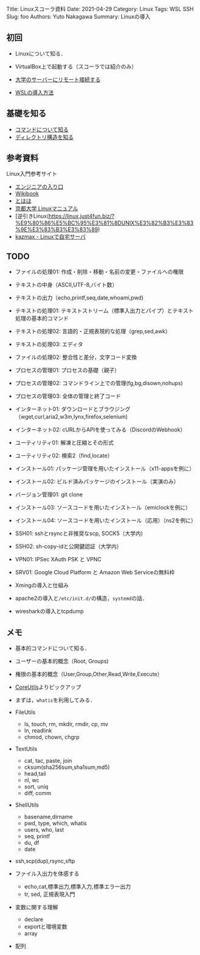 Title: Linuxスコーラ資料
Date: 2021-04-29
Category: Linux
Tags: WSL SSH
Slug: foo
Authors: Yuto Nakagawa
Summary: Linuxの導入

## 初回

- Linuxについて知る．


- VirtualBox上で起動する（スコーラでは紹介のみ）
- [大学のサーバーにリモート接続する](001_CONNECT_SSH_TO_GATEWAY.md)
- [WSLの導入方法](001_HOW_TO_INSTALL_WSL.md)

## 基礎を知る


- [コマンドについて知る](COMMAND.md)
- [ディレクトリ構造を知る](DIRECTORY.md)

<!--
- [ユーザーやグループについて知る](USER_AND_GROUP.md)
-->

## 参考資料

Linux入門参考サイト

- [エンジニアの入り口](https://eng-entrance.com/category/linux)
- [Wikibook](https://ja.wikibooks.org/wiki/UNIX/Linux%E5%85%A5%E9%96%80)
- [とほほ](http://www.tohoho-web.com/wwwunix.htm)
- [京都大学 Linuxマニュアル](https://web.kudpc.kyoto-u.ac.jp/manual/ja/linux)
- [逆引きLinux(https://linux.just4fun.biz/?%E9%80%86%E5%BC%95%E3%81%8DUNIX%E3%82%B3%E3%83%9E%E3%83%B3%E3%83%89)
- [kazmax - Linuxで自宅サーバ](https://kazmax.zpp.jp/)





## TODO


- ファイルの処理01: 作成・削除・移動・名前の変更・ファイルへの権限
- テキストの中身（ASCII,UTF-8,バイト数）
- テキストの出力（echo,printf,seq,date,whoami,pwd)
- テキストの処理01: テキストストリーム（標準入出力とパイプ）とテキスト処理の基本的コマンド
- テキストの処理02: 言語的・正規表現的な処理（grep,sed,awk）
- テキストの処理03: エディタ
- ファイルの処理02: 整合性と差分，文字コード変換

- プロセスの管理01: プロセスの基礎（親子）
- プロセスの管理02: コマンドライン上での管理(fg,bg,disown,nohups)
- プロセスの管理03: 全体の管理と終了コード

- インターネット01: ダウンロードとブラウジング（wget,curl,aria2,w3m,lynx,firefox,selenium)
- インターネット02: cURLからAPIを使ってみる（DiscordのWebhook）
- ユーティリティ01: 解凍と圧縮とその形式
- ユーティリティ02: 検索2（find,locate）

- インストール01: パッケージ管理を用いたインストール（x11-appsを例に）
- インストール02: ビルド済みパッケージのインストール（実演のみ）
- バージョン管理01: git clone
- インストール03: ソースコードを用いたインストール（emiclockを例に）
- インストール04: ソースコードを用いたインストール（応用）（ns2を例に）


- SSH01: sshとrsyncと非推奨なscp, SOCK5（大学内)
- SSH02: sh-copy-idと公開鍵認証（大学内）
- VPN01: IPSec XAuth PSK と VPNC
- SRV01: Google Cloud Platform と Amazon Web Serviceの無料枠



- Xmingの導入と仕組み
- apache2の導入と`/etc/init.d/`の構造，`systemd`の話．
- wiresharkの導入とtcpdump













## メモ

- 基本的コマンドについて知る．
 - ユーザーの基本的概念（Root, Groups)
 - 権限の基本的概念（User,Group,Other,Read,Write,Execute）
 - [CoreUtils](https://ja.wikipedia.org/wiki/GNU_Core_Utilities)よりピックアップ
 - まずは，`whatis`を利用してみる．

- FileUtils
  - ls, touch, rm, mkdir, rmdir, cp, mv
  - ln, readlink
  - chmod, chown, chgrp
- TextUtils
  - cat, tac, paste, join
  - cksum(sha256sum,sha1sum,md5)
  - head,tail
  - nl, wc
  - sort, uniq
  - diff, comm
- ShellUtils
  - basename,dirname
  - pwd, type, which, whatis
  - users, who, last
  - seq, printf
  - du, df
  - date


- ssh,scp(dup),rsync,sftp



- ファイル入出力を体感する
  - echo,cat,標準出力,標準入力,標準エラー出力
  - tr, sed, 正規表現入門


- 変数に関する理解
  - declare
  - exportと環境変数
  - array


- 配列

